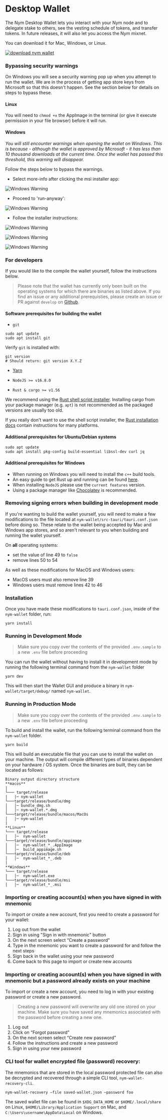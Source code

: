 # Desktop Wallet


The Nym Desktop Wallet lets you interact with your Nym node and to delegate stake to others, see the vesting schedule of tokens, and transfer tokens. In future releases, it will also let you access the Nym mixnet.

You can download it for Mac, Windows, or Linux.

[![download nym wallet](../images/download-wallet.png)](https://github.com/nymtech/nym/releases/tag/nym-wallet-v1.2.4)

### Bypassing security warnings

On Windows you will see a security warning pop up when you attempt to run the wallet. We are in the process of getting app store keys from Microsoft so that this doesn't happen. See the section below for details on steps to bypass these.

#### Linux

You will need to `chmod +x` the AppImage in the terminal (or give it execute permission in your file browser) before it will run.

#### Windows

_You will still encounter warnings when opening the wallet on Windows. This is because - although the wallet is approved by Microsoft - it has less than 10 thousand downloads at the current time. Once the wallet has passed this threshold, this warning will disappear._

Follow the steps below to bypass the warnings.

* Select more-info after clicking the msi installer app:

![Windows Warning](../images/wallet-warnings/windows_warningv1-0-2.png)

* Proceed to 'run-anyway':

![Windows Warning](../images/wallet-warnings/windows_warning2.png)

* Follow the installer instructions:

![Windows Warning](../images/wallet-warnings/windows_warning3.png)

![Windows Warning](../images/wallet-warnings/windows_warning4.png)

![Windows Warning](../images/wallet-warnings/windows_warning5.png)

### For developers

If you would like to the compile the wallet yourself, follow the instructions below.

> Please note that the wallet has currently only been built on the operating systems for which there are binaries as listed above. If you find an issue or any additional prerequisties, please create an issue or PR against `develop` on [Github](https://github.com/nymtech/docs).

#### Software prerequisites for building the wallet

- `git`

```
sudo apt update
sudo apt install git
```

Verify `git` is installed with:

```
git version
# Should return: git version X.Y.Z
```

- [Yarn](https://yarnpkg.com/)

- `NodeJS >= v16.8.0`

- `Rust & cargo >= v1.56`

We recommend using the [Rust shell script installer](https://www.rust-lang.org/tools/install). Installing cargo from your package manager (e.g. `apt`) is not recommended as the packaged versions are usually too old.

If you really don't want to use the shell script installer, the [Rust installation docs](https://forge.rust-lang.org/infra/other-installation-methods.html) contain instructions for many platforms.

#### Additional prerequisites for Ubuntu/Debian systems

```
sudo apt update
sudo apt install pkg-config build-essential libssl-dev curl jq
```

#### Additional prerequisites for Windows

- When running on Windows you will need to install the `c++` build tools.
- An easy guide to get Rust up and running can be found [here](http://kennykerr.ca/2019/11/18/rust-getting-started/).
- When installing `NodeJS` please use the `current features` version.
- Using a package manager like [Chocolatey](https://chocolatey.org/) is recommended.

### Removing signing errors when building in development mode

If you're wanting to build the wallet yourself, you will need to make a few modifications to the file located at `nym-wallet/src-tauri/tauri.conf.json` before doing so. These relate to the wallet being accepted by Mac and Windows app stores, and so aren't relevant to you when building and running the wallet yourself.

On **all** operating systems:
* set the value of line 49 to `false`
* remove lines 50 to 54

As well as these modifications for MacOS and Windows users:
* MacOS users must also remove line 39
* Windows users must remove lines 42 to 46

### Installation
Once you have made these modifications to `tauri.conf.json`, inside of the `nym-wallet` folder, run:

```
yarn install
```

### Running in Development Mode

> Make sure you copy over the contents of the provided `.env.sample` to a new `.env` file before proceeding

You can run the wallet without having to install it in development mode by running the following terminal command from the `nym-wallet` folder

```
yarn dev
```

This will then start the Wallet GUI and produce a binary in `nym-wallet/target/debug/` named `nym-wallet`.

### Running in Production Mode

> Make sure you copy over the contents of the provided `.env.sample` to a new `.env` file before proceeding

To build and install the wallet, run the following terminal command from the `nym-wallet` folder.

```
yarn build
```

This will build an executable file that you can use to install the wallet on your machine. The output will compile different types of binaries dependent on your hardware / OS system. Once the binaries are built, they can be located as follows:

```
Binary output directory structure
**macos**
|
└─── target/release
|   |─ nym-wallet
└───target/release/bundle/dmg
│   │─ bundle_dmg.sh
│   │─ nym-wallet.*.dmg
└───target/release/bundle/macos/MacOs
│   │─ nym-wallet
|
**Linux**
└─── target/release
|   │─  nym-wallet
└───target/release/bundle/appimage
│   │─  nym-wallet_*_.AppImage
│   │─  build_appimage.sh
└───target/release/bundle/deb
│   │─  nym-wallet_*_.deb
|
**Windows**
└─── target/release
|   │─  nym-wallet.exe
└───target/release/bundle/msi
│   │─  nym-wallet_*_.msi
```

### Importing or creating account(s) when you have signed in with mnemonic
To import or create a new account, first you need to create a password for your wallet:

1. Log out from the wallet
2. Sign in using "Sign in with mnemonic" button
3. On the next screen select “Create a password"
4. Type in the mnemonic you want to create a password for and follow the next steps
5. Sign back in the wallet using your new password
6. Come back to this page to import or create new accounts

### Importing or creating account(s) when you have signed in with mnemonic but a password already exists on your machine
To import or create a new account, you need to log in with your existing password or create a new password.

> Creating a new password will overwrite any old one stored on your machine. Make sure you have saved any mnemonics associated with the password before creating a new one.

1. Log out
2. Click on “Forgot password”
3. On the next screen select “Create new password”
4. Follow the instructions and create a new password
5. Sign in using your new password

### CLI tool for wallet encrypted file (password) recovery:
The mnemonics that are stored in the local password protected file can also be decrypted and recovered through a simple CLI tool, `nym-wallet-recovery-cli`.

```
nym-wallet-recovery –file saved-wallet.json –password foo
```

The saved wallet file can be found in `$XDG_DATA_HOME` or `$HOME/.local/share` on Linux, `$HOME/Library/Application Support` on Mac, and `C:\Users\username\AppData\Local` on Windows.
